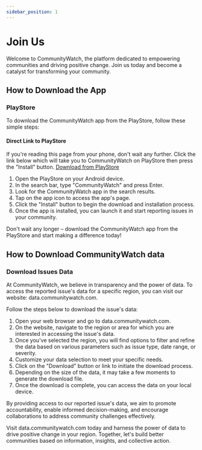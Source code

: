 ```yaml
---
sidebar_position: 1
---
```


# Join Us

Welcome to CommunityWatch, the platform dedicated to empowering communities and driving positive change. Join us today and become a catalyst for transforming your community.

## How to Download the App

### PlayStore

To download the CommunityWatch app from the PlayStore, follow these simple steps:

#### Direct Link to PlayStore
If you're reading this page from your phone, don't wait any further. Click the link below which will take you to CommunityWatch on PlayStore then press the "Install" button.
[Download from PlayStore](https://play.google.com/store/apps/details?id=com.communitywatch.app)

1. Open the PlayStore on your Android device.
2. In the search bar, type "CommunityWatch" and press Enter.
3. Look for the CommunityWatch app in the search results.
4. Tap on the app icon to access the app's page.
5. Click the "Install" button to begin the download and installation process.
6. Once the app is installed, you can launch it and start reporting issues in your community.

Don't wait any longer – download the CommunityWatch app from the PlayStore and start making a difference today!

<!-- ### App Store
To download the CommunityWatch app from the App Store, follow these quick steps:

1. Launch the App Store on your iOS device.
2. In the search tab, enter "CommunityWatch" and hit the search button.
3. Locate the CommunityWatch app in the search results.
4. Tap on the app's icon to view the app details.
5. Tap the "Get" or "Download" button to initiate the installation.
6. Once the app is downloaded, you can open it and begin reporting issues within your community.

Join the movement – download the CommunityWatch app from the App Store and start making a positive impact today!

Don't miss out on the opportunity to be part of a community-driven initiative that aims to enhance the quality of life for everyone. Together, we can build stronger, more resilient communities and create a brighter future for all. Download the app now and let your voice be heard! -->

## How to Download CommunityWatch data
### Download Issues Data
At CommunityWatch, we believe in transparency and the power of data. To access the reported issue's data for a specific region, you can visit our website: data.communitywatch.com.

Follow the steps below to download the issue's data:

1. Open your web browser and go to data.communitywatch.com.
2. On the website, navigate to the region or area for which you are interested in accessing the issue's data.
3. Once you've selected the region, you will find options to filter and refine the data based on various parameters such as issue type, date range, or severity.
4. Customize your data selection to meet your specific needs.
5. Click on the "Download" button or link to initiate the download process.
6. Depending on the size of the data, it may take a few moments to generate the download file.
7. Once the download is complete, you can access the data on your local device.

By providing access to our reported issue's data, we aim to promote accountability, enable informed decision-making, and encourage collaborations to address community challenges effectively.

Visit data.communitywatch.com today and harness the power of data to drive positive change in your region. Together, let's build better communities based on information, insights, and collective action.